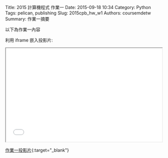 Title: 2015 計算機程式 作業一
Date: 2015-09-18 10:34
Category: Python
Tags: pelican, publishing
Slug: 2015cpb_hw_w1
Authors: coursemdetw
Summary: 作業一摘要

以下為作業一內容

利用 iframe 嵌入投影片:

<iframe src="40423247_cp_w1_p.html" width="500" height="300"></iframe>

[作業一投影片](40423247_cp_w1_p.html){:target="_blank"}
